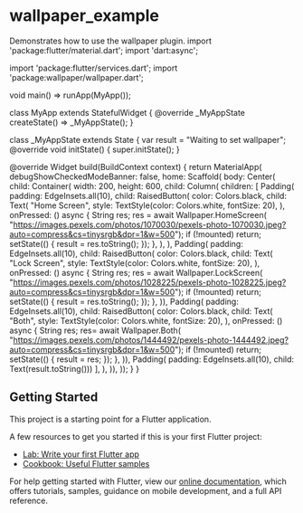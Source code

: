 # wallpaper_example

Demonstrates how to use the wallpaper plugin.
import 'package:flutter/material.dart';
import 'dart:async';

import 'package:flutter/services.dart';
import 'package:wallpaper/wallpaper.dart';

void main() => runApp(MyApp());

class MyApp extends StatefulWidget {
  @override
  _MyAppState createState() => _MyAppState();
}

class _MyAppState extends State<MyApp> {
  var result = "Waiting to set wallpaper";
  @override
  void initState() {
    super.initState();
  }

  @override
  Widget build(BuildContext context) {
    return MaterialApp(
        debugShowCheckedModeBanner: false,
        home: Scaffold(
          body: Center(
              child: Container(
            width: 200,
            height: 600,
            child: Column(
              children: <Widget>[
                Padding(
                  padding: EdgeInsets.all(10),
                  child: RaisedButton(
                    color: Colors.black,
                    child: Text(
                      "Home Screen",
                      style: TextStyle(color: Colors.white, fontSize: 20),
                    ),
                    onPressed: () async {
                      String res;
                      res = await Wallpaper.HomeScreen(
                          "https://images.pexels.com/photos/1070030/pexels-photo-1070030.jpeg?auto=compress&cs=tinysrgb&dpr=1&w=500");
                      if (!mounted) return;
                      setState(() {
                        result = res.toString();
                      });
                    },
                  ),
                ),
                Padding(
                    padding: EdgeInsets.all(10),
                    child: RaisedButton(
                      color: Colors.black,
                      child: Text(
                        "Lock Screen",
                        style: TextStyle(color: Colors.white, fontSize: 20),
                      ),
                      onPressed: () async {
                        String res;
                        res = await Wallpaper.LockScreen(
                            "https://images.pexels.com/photos/1028225/pexels-photo-1028225.jpeg?auto=compress&cs=tinysrgb&dpr=1&w=500");
                        if (!mounted) return;
                        setState(() {
                          result = res.toString();
                        });
                      },
                    )),
                Padding(
                    padding: EdgeInsets.all(10),
                    child: RaisedButton(
                      color: Colors.black,
                      child: Text(
                        "Both",
                        style: TextStyle(color: Colors.white, fontSize: 20),
                      ),
                      onPressed: () async {
                        String res;
                        res= await Wallpaper.Both(
                            "https://images.pexels.com/photos/1444492/pexels-photo-1444492.jpeg?auto=compress&cs=tinysrgb&dpr=1&w=500");
                        if (!mounted) return;
                        setState(() {
                          result = res;
                        });
                      },
                    )),
                Padding(
                    padding: EdgeInsets.all(10), child: Text(result.toString()))
              ],
            ),
          )),
        ));
  }
}

## Getting Started


This project is a starting point for a Flutter application.

A few resources to get you started if this is your first Flutter project:

- [Lab: Write your first Flutter app](https://flutter.io/docs/get-started/codelab)
- [Cookbook: Useful Flutter samples](https://flutter.io/docs/cookbook)

For help getting started with Flutter, view our 
[online documentation](https://flutter.io/docs), which offers tutorials, 
samples, guidance on mobile development, and a full API reference.
